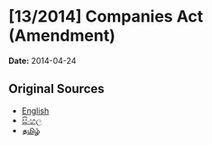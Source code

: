 # [13/2014] Companies Act (Amendment)

**Date:** 2014-04-24

## Original Sources

- [English](https://documents.gov.lk/view/acts/2014/4/13-2014_E.pdf)
- [සිංහල](https://documents.gov.lk/view/acts/2014/4/13-2014_S.pdf)
- [தமிழ்](https://documents.gov.lk/view/acts/2014/4/13-2014_T.pdf)
